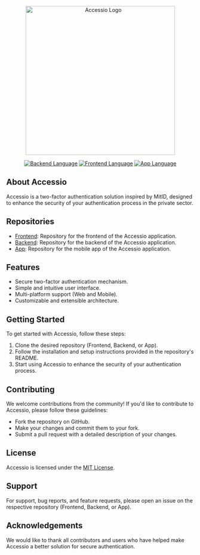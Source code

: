 <p align="center"><a href="https://github.com/NullerGoej/factor_front" target="_blank"><img src="https://i.imgur.com/7iSNi5G.png" width="400" alt="Accessio Logo"></a></p>

<p align="center">
<a href="https://github.com/NullerGoej/factor_backend" target="_blank"><img src="https://img.shields.io/github/languages/top/NullerGoej/factor_backend" alt="Backend Language"></a>
<a href="https://github.com/NullerGoej/factor_front" target="_blank"><img src="https://img.shields.io/github/languages/top/NullerGoej/factor_front" alt="Frontend Language"></a>
<a href="https://github.com/NullerGoej/factor_app" target="_blank"><img src="https://img.shields.io/github/languages/top/NullerGoej/factor_app" alt="App Language"></a>
</p>

## About Accessio

Accessio is a two-factor authentication solution inspired by MitID, designed to enhance the security of your authentication process in the private sector.

## Repositories

- [Frontend](https://github.com/NullerGoej/factor_front): Repository for the frontend of the Accessio application.
- [Backend](https://github.com/NullerGoej/factor_backend): Repository for the backend of the Accessio application.
- [App](https://github.com/NullerGoej/factor_app): Repository for the mobile app of the Accessio application.

## Features

- Secure two-factor authentication mechanism.
- Simple and intuitive user interface.
- Multi-platform support (Web and Mobile).
- Customizable and extensible architecture.

## Getting Started

To get started with Accessio, follow these steps:

1. Clone the desired repository (Frontend, Backend, or App).
2. Follow the installation and setup instructions provided in the repository's README.
3. Start using Accessio to enhance the security of your authentication process.

## Contributing

We welcome contributions from the community! If you'd like to contribute to Accessio, please follow these guidelines:

- Fork the repository on GitHub.
- Make your changes and commit them to your fork.
- Submit a pull request with a detailed description of your changes.

## License

Accessio is licensed under the [MIT License](LICENSE).

## Support

For support, bug reports, and feature requests, please open an issue on the respective repository (Frontend, Backend, or App).

## Acknowledgements

We would like to thank all contributors and users who have helped make Accessio a better solution for secure authentication.
